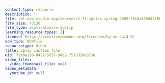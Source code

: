 ```yaml
---
content_type: resource
description: ''
file: /ol-ocw-studio-app/courses/2-71-optics-spring-2009/79c8a199d452563790c27518320c813e_gAL5fCEBfac.vtt
file_size: 73130
file_type: application/x-subrip
learning_resource_types: []
license: https://creativecommons.org/licenses/by-nc-sa/4.0/
ocw_type: OCWFile
resourcetype: Other
title: 3play caption file
uid: 79c8a199-d452-5637-90c2-7518320c813e
video_files:
  video_thumbnail_file: null
video_metadata:
  youtube_id: null
---
```

